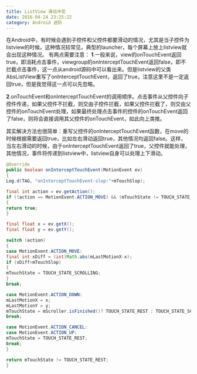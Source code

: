 ```yaml
---
title: ListView 滑动冲突
date: 2016-04-24 23:25:22
category: Android 进阶
---
```


在Android中，有时候会遇到子控件和父控件都要滑动的情况，尤其是当子控件为listview的时候。这种情况较常见，典型的launcher，每个屏幕上放上listview就会出现这种情况。
有两点需要注意：
**1**.一般来说，view的onTouchEvent返回true，即消耗点击事件，viewgroup的onInterceptTouchEvent返回false，即不拦截点击事件，这一点从android源码中可以看出来。但是listview的父类AbsListView重写了onInterceptTouchEvent，返回了true，注意这里不是一定返回true，但是我觉得这一点可以先忽略。

**2**.onTouchEvent和onInterceptTouchEvent的调用顺序。点击事件从父控件向子控件传递，如果父控件不拦截，则交由子控件拦截，如果父控件拦截了，则交由父控件的onTouchEvent处理，如果最终处理点击事件的控件的onTouchEvent返回了false，则将会直接调用其父控件的onTouchEvent，如此向上类推。

其实解决方法也很简单：重写父控件的onInterceptTouchEvent函数，在move的时候根据需要返回true，比如左右滑动返回true，其他情况均返回false。这样，当左右滑动的时候，由于onInterceptTouchEvent返回了true，父控件就能处理，其他情况，事件将传递到listview中，listview自身可以处理上下滑动。

```java
@Override
public boolean onInterceptTouchEvent(MotionEvent ev) 
{
Log.d(TAG, "onInterceptTouchEvent-slop:"+mTouchSlop);

final int action = ev.getAction();
if ((action == MotionEvent.ACTION_MOVE) && (mTouchState != TOUCH_STATE_REST))
{
return true;
}

final float x = ev.getX();
final float y = ev.getY();

switch (action)
{
case MotionEvent.ACTION_MOVE:
final int xDiff = (int)Math.abs(mLastMotionX-x);
if (xDiff>mTouchSlop)
{
mTouchState = TOUCH_STATE_SCROLLING;
}
break;

case MotionEvent.ACTION_DOWN:
mLastMotionX = x;
mLastMotionY = y;
mTouchState = mScroller.isFinished()? TOUCH_STATE_REST : TOUCH_STATE_SCROLLING;
break;

case MotionEvent.ACTION_CANCEL:
case MotionEvent.ACTION_UP:
mTouchState = TOUCH_STATE_REST;
break;
}

return mTouchState != TOUCH_STATE_REST;
}
```